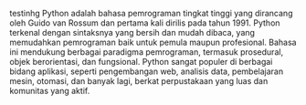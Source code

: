 testinhg
Python adalah bahasa pemrograman tingkat tinggi yang dirancang oleh Guido van Rossum dan pertama kali dirilis pada tahun 1991. Python terkenal dengan sintaksnya yang bersih dan mudah dibaca, yang memudahkan pemrograman baik untuk pemula maupun profesional. Bahasa ini mendukung berbagai paradigma pemrograman, termasuk prosedural, objek berorientasi, dan fungsional. Python sangat populer di berbagai bidang aplikasi, seperti pengembangan web, analisis data, pembelajaran mesin, otomasi, dan banyak lagi, berkat perpustakaan yang luas dan komunitas yang aktif.
